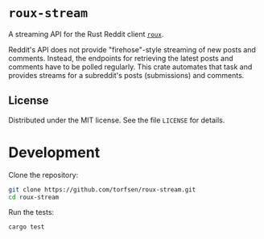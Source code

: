 # `roux-stream`

A streaming API for the Rust Reddit client
[`roux`](https://github.com/halcyonnouveau/roux).

Reddit's API does not provide "firehose"-style streaming of new posts and
comments. Instead, the endpoints for retrieving the latest posts and comments
have to be polled regularly. This crate automates that task and provides streams
for a subreddit's posts (submissions) and comments.


## License

Distributed under the MIT license. See the file `LICENSE` for details.


# Development

Clone the repository:

```bash
git clone https://github.com/torfsen/roux-stream.git
cd roux-stream
```

Run the tests:

```bash
cargo test
```
